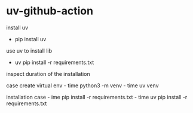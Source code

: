 # uv-github-action
install uv
 - pip install uv 

use uv to  install lib 
  - uv pip install -r requirements.txt

inspect duration of the  installation 

case create virtual env
    - time python3 -m venv
    - time uv venv

installation case 
    - ime pip install -r requirements.txt 
    - time uv pip install -r requirements.txt